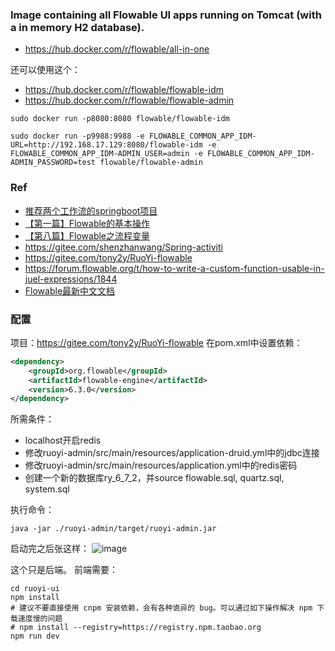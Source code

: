 ### Image containing all Flowable UI apps running on Tomcat (with a in memory H2 database). 
- https://hub.docker.com/r/flowable/all-in-one


还可以使用这个：
- https://hub.docker.com/r/flowable/flowable-idm
- https://hub.docker.com/r/flowable/flowable-admin


```
sudo docker run -p8080:8080 flowable/flowable-idm

sudo docker run -p9988:9988 -e FLOWABLE_COMMON_APP_IDM-URL=http://192.168.17.129:8080/flowable-idm -e FLOWABLE_COMMON_APP_IDM-ADMIN_USER=admin -e FLOWABLE_COMMON_APP_IDM-ADMIN_PASSWORD=test flowable/flowable-admin
```



### Ref
- [推荐两个工作流的springboot项目](https://mp.weixin.qq.com/s/zKjAuxMATGN0BzD427EPlA)
- [【第一篇】Flowable的基本操作](https://dpb-bobokaoya-sm.blog.csdn.net/article/details/123522470)
- [【第八篇】Flowable之流程变量](https://blog.csdn.net/qq_38526573/article/details/123842772)
- https://gitee.com/shenzhanwang/Spring-activiti
- https://gitee.com/tony2y/RuoYi-flowable
- https://forum.flowable.org/t/how-to-write-a-custom-function-usable-in-juel-expressions/1844
- [Flowable最新中文文档](https://github.com/qiudaoke/flowable-userguide)


### 配置
项目：https://gitee.com/tony2y/RuoYi-flowable
在pom.xml中设置依赖：
```xml
<dependency>
    <groupId>org.flowable</groupId>
    <artifactId>flowable-engine</artifactId>
    <version>6.3.0</version>
</dependency>
```

所需条件：
- localhost开启redis
- 修改ruoyi-admin/src/main/resources/application-druid.yml中的jdbc连接
- 修改ruoyi-admin/src/main/resources/application.yml中的redis密码
- 创建一个新的数据库ry_6_7_2，并source flowable.sql, quartz.sql, system.sql

执行命令：
```
java -jar ./ruoyi-admin/target/ruoyi-admin.jar
```

启动完之后张这样：
![image](https://user-images.githubusercontent.com/30398606/176610306-6aca5d35-1349-471e-854b-b4e2bc334b83.png)

这个只是后端。
前端需要：
```
cd ruoyi-ui
npm install
# 建议不要直接使用 cnpm 安装依赖，会有各种诡异的 bug。可以通过如下操作解决 npm 下载速度慢的问题
# npm install --registry=https://registry.npm.taobao.org
npm run dev
```
